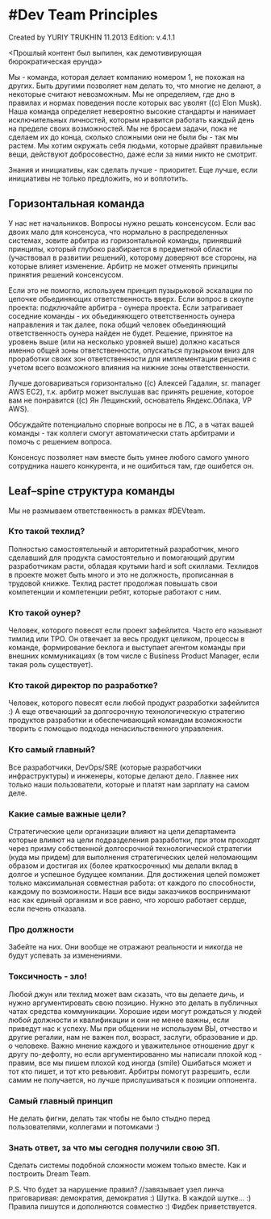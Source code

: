 # #Dev Team Principles

Created by YURIY TRUKHIN 11.2013
Edition: v.4.1.1

<Прошлый контент был выпилен, как демотивирующая бюрократическая ерунда>

Мы - команда, которая делает компанию номером 1, не похожая на других.
Быть другими позволяет нам делать то, что многие не делают, а некоторые считают невозможным. 
Мы не определяем, где дно в правилах и нормах поведения после которых вас уволят ((c) Elon Musk). Наша команда определяет невероятно высокие стандарты и нанимает исключительных личностей, которым нравится работать каждый день на пределе своих возможностей. Мы не бросаем задачи, пока не сделаем их до конца, сколько сложными они не были бы - так мы растем. Мы хотим окружать себя людьми, которые драйвят правильные вещи, действуют добросовестно, даже если за ними никто не смотрит.

Знания и инициативы, как сделать лучше - приоритет. Еще лучше, если инициативы не только предложить, но и воплотить.

## Горизонтальная команда
У нас нет начальников. Вопросы нужно решать консенсусом. 
Если вас двоих мало для консенсуса, что нормально в распределенных системах, зовите арбитра из горизонтальной команды, принявший принципы, который глубоко разбирается в предметной области (участвовал в развитии решений), которому доверяют все стороны, на которые влияет изменение. Арбитр не может отменять принципы принятия решений консенсусом.

Если это не помогло, используем принцип пузырьковой эскалации по цепочке обьединяющих ответственность вверх.
Если вопрос в скоупе проекта: подключайте арбитра - оунера проекта. 
Если затрагивает соседние команды - их обьединяющего ответственность оунера направления и так далее, пока общий человек обьединяющий ответственность оунера найден не будет. Решение, принятое на уровень выше (или на несколько уровней выше) должно касаться именно общей зоны ответственности, опускаться пузырьком вниз для проработки своих зон ответственности для имплементации решения с учетом всего возможного влияния на нижние зоны ответственности. 

Лучше договариваться горизонтально ((c) Алексей Гадалин, sr. manager AWS EC2), т.к. арбитр может выслушав вас принять решение, которое вам не понравится ((c) Ян Лещинский, основатель Яндекс.Облака, VP AWS). 

Обсуждайте потенциально спорные вопросы не в ЛС, а в чатах вашей команды - так коллеги смогут автоматически стать арбитрами и помочь с решением вопроса. 

Консенсус позволяет нам вместе быть умнее любого самого умного сотрудника нашего конкурента, и не ошибиться там, где ошибется он.

## Leaf–spine структура команды
Мы не размываем ответственность в рамках #DEVteam. 

### Кто такой техлид? 
Полностью самостоятельный и авторитетный разработчик, много сделавший для продукта самостоятельно и помогающий другим разработчикам расти, обладая крутыми hard и soft скиллами. Техлидов в проекте может быть много и это не должность, прописанная в трудовой книжке. Техлид растет продолжая повышать свои компетенции и компетенции ребят, которые работают с ним.

### Кто такой оунер? 
Человек, которого повесят если проект зафейлится. Часто его называют тимлид или TPO. Он отвечает за весь продукт целиком, процессы в команде, формирование беклога и выступает агентом команды при внешних коммуникациях (в том числе с Business Product Manager, если такая роль существует). 

### Кто такой директор по разработке? 
Человек, которого повесят если любой продукт разработки зафейлится :) А еще отвечающий за долгосрочную технологическую стратегию продуктов разработки и обеспечивающий командам возможности творить с помощью подхода ненасильственного управления.

### Кто самый главный? 
Все разработчики, DevOps/SRE (которые разработчики инфраструктуры) и инженеры, которые делают дело.
Главнее них только наши пользователи, которые и платят нам зарплату на самом деле.

### Какие самые важные цели? 
Стратегические цели организации влияют на цели департамента которые влияют на цели подразделения разработки, при этом проходят через призму собственной долгосрочной технологической стратегии (куда мы придем) для выполнения стратегических целей неломающим образом и достигая их (более краткосрочных) мы делали вклад в долгое и успешное будущее компании. Для достижения целей поможет только максимальная совместная работа: от каждого по способности, каждому по возможности. Наши все виды заказчиков воспринимают нас как единый организм и все равно, что хорошо работает сердце, если печень отказала.

### Про должности
Забейте на них. Они вообще не отражают реальности и никогда не будут успевать за изменениями. 

### Токсичность - зло! 
Любой джун или техлид может вам сказать, что вы делаете дичь, и нужно аргументировать свою позицию. Нужно это делать в публичных чатах средства коммуникации. Хорошие идеи могут рождаться у людей любой должности и квалификации и они не менее важны, если приведут нас к успеху.
Мы при общении не используем ВЫ, отчество и другие регалии, нам не важен пол, возраст, заслуги, образование и др. о человеке. Важно мнение каждого и уважительное отношение друг к другу по-дефолту, но если аргументированно мы написали плохой код - правим, все мы пишем плохой код иногда (smile) Ошибаться может и тот кто пишет, и тот кто ревьювит. Арбитры помогут разрешить, если самим не получается, но лучше прислушиваться к позиции оппонента.

### Самый главный принцип 
Не делать фигни, делать так чтобы не было стыдно перед пользователями, коллегами и потомками :) 
### Знать ответ, за что мы сегодня получили свою ЗП. 
Сделать системы подобной сложности можем только вместе. Как и построить Dream Team.

P.S. Что будет за нарушение правил? //завязывает узел линча приговаривая: демократия, демократия :) Шутка. В каждой шутке... :)
Правила пишутся и дополняются совместно :) Фидбек приветствуется.
